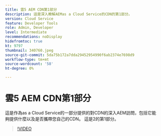 ```yaml
---
title: 雲5 AEM CDN第1部分
description: 這是深入瞭解AEMas a Cloud Service的CDN的第1部分。
version: Cloud Service
feature: Developer Tools
role: Admin, Developer
level: Intermediate
recommendations: noDisplay
hidefromtoc: true
kt: 9797
thumbnail: 340760.jpeg
source-git-commit: 5da75b172a7dda29452954990f6ab2374e7698d9
workflow-type: tm+mt
source-wordcount: '58'
ht-degree: 0%

---
```



# 雲5 AEM CDN第1部分

這是作為as a Cloud Service的一部分提供的對CDN的深入AEM訪問，包括它能夠提供什麼以及是否攜帶您自己的CDN。 這是2的第1部分。

>[!VIDEO](https://video.tv.adobe.com/v/340760/?quality=12&learn=on)
